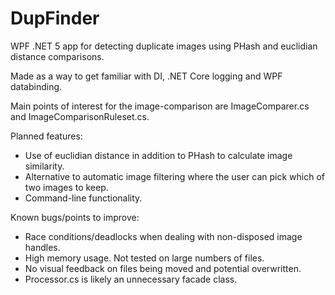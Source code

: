 # DupFinder
WPF .NET 5 app for detecting duplicate images using PHash and euclidian distance comparisons.

Made as a way to get familiar with DI, .NET Core logging and WPF databinding. 

Main points of interest for the image-comparison are ImageComparer.cs and ImageComparisonRuleset.cs.

Planned features:
* Use of euclidian distance in addition to PHash to calculate image similarity.
* Alternative to automatic image filtering where the user can pick which of two images to keep.
* Command-line functionality.

Known bugs/points to improve:
* Race conditions/deadlocks when dealing with non-disposed image handles.
* High memory usage. Not tested on large numbers of files.
* No visual feedback on files being moved and potential overwritten.
* Processor.cs is likely an unnecessary facade class.
